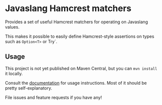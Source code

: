Javaslang Hamcrest matchers
===========================

Provides a set of useful Hamcrest matchers for operating on Javaslang values.

This makes it possible to easily define Hamcrest-style assertions on types such as 
`Option<T>` or Try<T>`.

## Usage

This project is not yet published on Maven Central, but you can `mvn install` it locally.

Consult the [documentation][] for usage instructions. Most of it should be pretty self-explanatory.

File issues and feature requests if you have any!

[documentation]: https://tazjin.github.io/javaslang-matchers/
